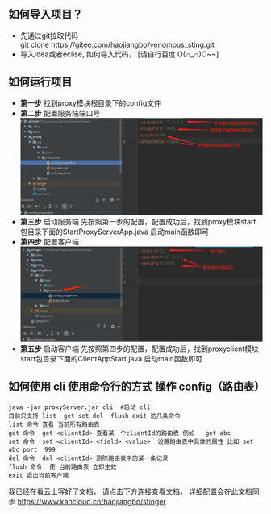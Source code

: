 
##  如何导入项目？
* 先通过git拉取代码  
git clone https://gitee.com/haojiangbo/venomous_sting.git 
* 导入idea或者eclise, 如何导入代码， [请自行百度 O(∩_∩)O~~]
## 如何运行项目


* **第一步** 找到proxy模块根目录下的config文件
* **第二步** 配置服务端端口号
![](images/508c479ec1463fb999635899bc27209.png)
* **第三步** 启动服务端
先按照第一步的配置，配置成功后，找到proxy模块start包目录下面的StartProxyServerApp.java 启动main函数即可
* **第四步** 配置客户端
![](images/0be0000f922d48e7f79f23aec35ba82.png)
* **第五步** 启动客户端
先按照第四步的配置，配置成功后，找到proxyclient模块start包目录下面的ClientAppStart.java 启动main函数即可

## 如何使用 cli  使用命令行的方式 操作 config（路由表）
```
java -jar proxyServer.jar cli  #启动 cli
目前只支持 list  get set del  flush exit 这几条命令
list 命令 查看 当前所有路由表
get 命令  get <clientId> 查看某一个clientId的路由表 例如   get abc
set 命令  set <clientId> <field> <value>  设置路由表中具体的属性 比如 set abc port  999 
del 命令  del <clientId> 删除路由表中的某一条记录
flush 命令  使 当前路由表 立即生效
exit 退出当前客户端
```
我已经在看云上写好了文档，
请点击下方连接查看文档，
详细配置会在此文档同步
https://www.kancloud.cn/haojiangbo/stinger
 